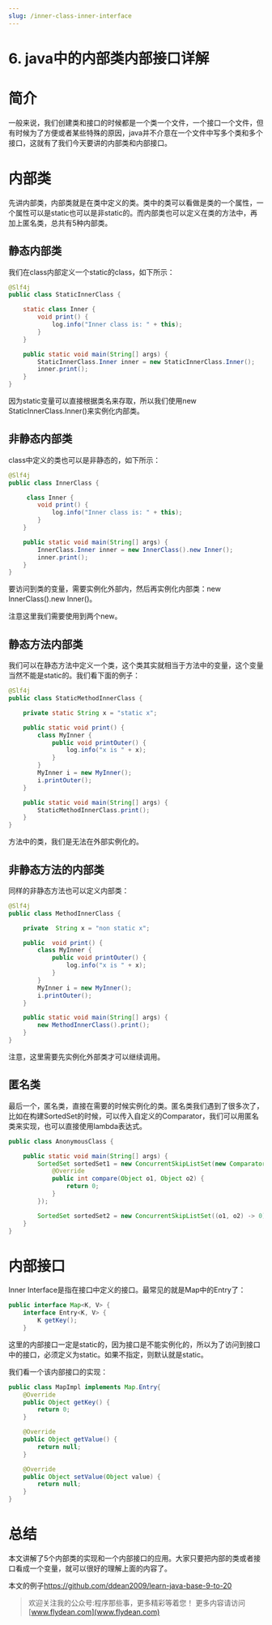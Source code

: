 ```yaml
---
slug: /inner-class-inner-interface
---
```


# 6. java中的内部类内部接口详解

# 简介

一般来说，我们创建类和接口的时候都是一个类一个文件，一个接口一个文件，但有时候为了方便或者某些特殊的原因，java并不介意在一个文件中写多个类和多个接口，这就有了我们今天要讲的内部类和内部接口。

# 内部类

先讲内部类，内部类就是在类中定义的类。类中的类可以看做是类的一个属性，一个属性可以是static也可以是非static的。而内部类也可以定义在类的方法中，再加上匿名类，总共有5种内部类。

## 静态内部类

我们在class内部定义一个static的class，如下所示：

~~~java
@Slf4j
public class StaticInnerClass {

    static class Inner {
        void print() {
            log.info("Inner class is: " + this);
        }
    }

    public static void main(String[] args) {
        StaticInnerClass.Inner inner = new StaticInnerClass.Inner();
        inner.print();
    }
}
~~~

因为static变量可以直接根据类名来存取，所以我们使用new StaticInnerClass.Inner()来实例化内部类。

## 非静态内部类

class中定义的类也可以是非静态的，如下所示：

~~~java
@Slf4j
public class InnerClass {

     class Inner {
        void print() {
            log.info("Inner class is: " + this);
        }
    }

    public static void main(String[] args) {
        InnerClass.Inner inner = new InnerClass().new Inner();
        inner.print();
    }
}
~~~

要访问到类的变量，需要实例化外部内，然后再实例化内部类：new InnerClass().new Inner()。

注意这里我们需要使用到两个new。

## 静态方法内部类

我们可以在静态方法中定义一个类，这个类其实就相当于方法中的变量，这个变量当然不能是static的。我们看下面的例子：

~~~java
@Slf4j
public class StaticMethodInnerClass {

    private static String x = "static x";

    public static void print() {
        class MyInner {
            public void printOuter() {
                log.info("x is " + x);
            }
        }
        MyInner i = new MyInner();
        i.printOuter();
    }

    public static void main(String[] args) {
        StaticMethodInnerClass.print();
    }
}
~~~

方法中的类，我们是无法在外部实例化的。

## 非静态方法的内部类

同样的非静态方法也可以定义内部类：

~~~java
@Slf4j
public class MethodInnerClass {

    private  String x = "non static x";

    public  void print() {
        class MyInner {
            public void printOuter() {
                log.info("x is " + x);
            }
        }
        MyInner i = new MyInner();
        i.printOuter();
    }

    public static void main(String[] args) {
        new MethodInnerClass().print();
    }
}
~~~

注意，这里需要先实例化外部类才可以继续调用。

## 匿名类

最后一个，匿名类，直接在需要的时候实例化的类。匿名类我们遇到了很多次了，比如在构建SortedSet的时候，可以传入自定义的Comparator，我们可以用匿名类来实现，也可以直接使用lambda表达式。

~~~java
public class AnonymousClass {

    public static void main(String[] args) {
        SortedSet sortedSet1 = new ConcurrentSkipListSet(new Comparator(){
            @Override
            public int compare(Object o1, Object o2) {
                return 0;
            }
        });

        SortedSet sortedSet2 = new ConcurrentSkipListSet((o1, o2) -> 0);
    }
}
~~~

# 内部接口

Inner Interface是指在接口中定义的接口。最常见的就是Map中的Entry了：

~~~java
public interface Map<K, V> {
    interface Entry<K, V> {
        K getKey();
    }
~~~

这里的内部接口一定是static的，因为接口是不能实例化的，所以为了访问到接口中的接口，必须定义为static。如果不指定，则默认就是static。

我们看一个该内部接口的实现：

~~~java
public class MapImpl implements Map.Entry{
    @Override
    public Object getKey() {
        return 0;
    }

    @Override
    public Object getValue() {
        return null;
    }

    @Override
    public Object setValue(Object value) {
        return null;
    }
}
~~~

# 总结

本文讲解了5个内部类的实现和一个内部接口的应用。大家只要把内部的类或者接口看成一个变量，就可以很好的理解上面的内容了。

本文的例子[https://github.com/ddean2009/learn-java-base-9-to-20
](https://github.com/ddean2009/learn-java-base-9-to-20)

> 欢迎关注我的公众号:程序那些事，更多精彩等着您！
> 更多内容请访问 [www.flydean.com](www.flydean.com)


